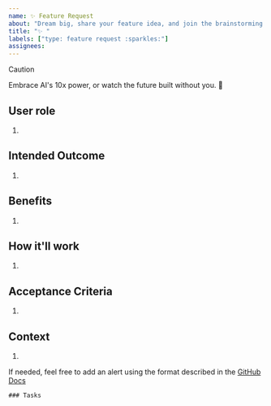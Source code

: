 ```yaml
---
name: ✨ Feature Request
about: "Dream big, share your feature idea, and join the brainstorming squad to shape the future together!"
title: "✨ "
labels: ["type: feature request :sparkles:"]
assignees:
---
```


> [!CAUTION]
> Embrace AI's 10x power, or watch the future built without you. :robot:

## User role

1.

## Intended Outcome

1.

## Benefits

1.

## How it'll work

1.

## Acceptance Criteria

1.

## Context

1.

If needed, feel free to add an alert using the format described in the [GitHub Docs](https://docs.github.com/en/get-started/writing-on-github/getting-started-with-writing-and-formatting-on-github/basic-writing-and-formatting-syntax#alerts)

```[tasklist]
### Tasks
```

